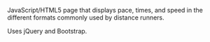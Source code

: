 JavaScript/HTML5 page that displays pace, times, and speed in
the different formats commonly used by distance runners.

Uses jQuery and Bootstrap.
